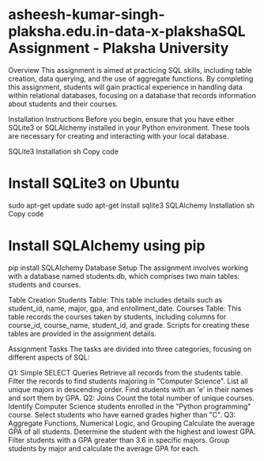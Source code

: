 # asheesh-kumar-singh-plaksha.edu.in-data-x-plakshaSQL Assignment - Plaksha University
Overview
This assignment is aimed at practicing SQL skills, including table creation, data querying, and the use of aggregate functions. By completing this assignment, students will gain practical experience in handling data within relational databases, focusing on a database that records information about students and their courses.

Installation Instructions
Before you begin, ensure that you have either SQLite3 or SQLAlchemy installed in your Python environment. These tools are necessary for creating and interacting with your local database.

SQLite3 Installation
sh
Copy code
# Install SQLite3 on Ubuntu
sudo apt-get update
sudo apt-get install sqlite3
SQLAlchemy Installation
sh
Copy code
# Install SQLAlchemy using pip
pip install SQLAlchemy
Database Setup
The assignment involves working with a database named students.db, which comprises two main tables: students and courses.

Table Creation
Students Table: This table includes details such as student_id, name, major, gpa, and enrollment_date.
Courses Table: This table records the courses taken by students, including columns for course_id, course_name, student_id, and grade.
Scripts for creating these tables are provided in the assignment details.

Assignment Tasks
The tasks are divided into three categories, focusing on different aspects of SQL:

Q1: Simple SELECT Queries
Retrieve all records from the students table.
Filter the records to find students majoring in "Computer Science".
List all unique majors in descending order.
Find students with an 'e' in their names and sort them by GPA.
Q2: Joins
Count the total number of unique courses.
Identify Computer Science students enrolled in the "Python programming" course.
Select students who have earned grades higher than "C".
Q3: Aggregate Functions, Numerical Logic, and Grouping
Calculate the average GPA of all students.
Determine the student with the highest and lowest GPA.
Filter students with a GPA greater than 3.6 in specific majors.
Group students by major and calculate the average GPA for each.
